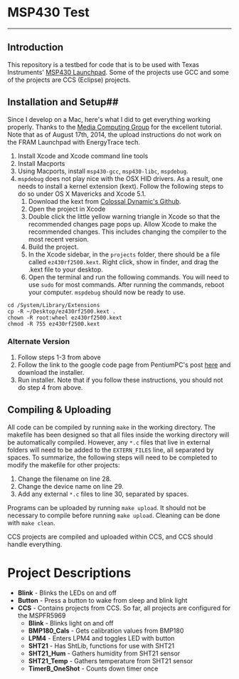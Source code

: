 # MSP430 Test #
---
## Introduction ##
This repository is a testbed for code that is to be used with Texas Instruments' [MSP430 Launchpad](http://www.ti.com/tool/msp-exp430g2). Some of the projects use GCC and some of the projects are CCS (Eclipse) projects. 

## Installation and Setup##
Since I develop on a Mac, here's what I did to get everything working properly. Thanks to the [Media Computing Group](http://hci.rwth-aachen.de/msp430) for the excellent tutorial. Note that as of August 17th, 2014, the upload instructions do not work on the FRAM Launchpad with EnergyTrace tech.

1. Install Xcode and Xcode command line tools
2. Install Macports
3. Using Macports, install ```msp430-gcc```, ```msp430-libc```, ```mspdebug```.
4. ```mspdebug``` does not play nice with the OSX HID drivers. As a result, one needs to install a kernel extension (kext). Follow the following steps to do so under OS X Mavericks and Xcode 5.1.
	1. Download the kext from [Colossal Dynamic's Github](https://github.com/colossaldynamics/ez430rf2500).
	2. Open the project in Xcode
	3. Double click the little yellow warning triangle in Xcode so that the recommended changes page pops up. Allow Xcode to make the recommended changes. This includes changing the compiler to the most recent version.
	4. Build the project.
	5. In the Xcode sidebar, in the ```projects``` folder, there should be a file called ```ez430rf2500.kext```. Right click, show in finder, and drag the .kext file to your desktop.
	6. Open the terminal and run the following commands. You will need to use ```sudo``` for most commands. After running the commands, reboot your computer. ```mspdebug``` should now be ready to use.

```
cd /System/Library/Extensions
cp -R ~/Desktop/ez430rf2500.kext .
chown -R root:wheel ez430rf2500.kext
chmod -R 755 ez430rf2500.kext
```

### Alternate Version ###
1. Follow steps 1-3 from above
2. Follow the link to the google code page from PentiumPC's post [here](http://forum.43oh.com/topic/1161-launchpad-osx-usb-drivers-cdc-vcp/) and download the installer.
3. Run installer. Note that if you follow these instructions, you should not do step 4 from above.

## Compiling & Uploading ##
All code can be compiled by running ```make``` in the working directory. The makefile has been designed so that all files inside the working directory will be automatically compiled. However, any ```*.c``` files that live in external folders will need to be added to the ```EXTERN_FILES``` line, all separated by spaces. To summarize, the following steps will need to be completed to modify the makefile for other projects:

1. Change the filename on line 28.
2. Change the device name on line 29.
3. Add any external ```*.c``` files to line 30, separated by spaces.

Programs can be uploaded by running ```make upload```. It should not be necessary to compile before running ```make upload```. Cleaning can be done with ```make clean```.

CCS projects are compiled and uploaded within CCS, and CCS should handle everything.

# Project Descriptions #
* **Blink** - Blinks the LEDs on and off
* **Button** - Press a button to wake from sleep and blink light
* **CCS** - Contains projects from CCS. So far, all projects are configured for the MSPFR5969
	* **Blink** - Blinks light on and off
	* **BMP180_Cals** - Gets calibration values from BMP180
	* **LPM4** - Enters LPM4 and toggles LED with button
	* **SHT21** - Has ShtLib, functions for use with SHT21
	* **SHT21_Hum** - Gathers humidity from SHT21 sensor
	* **SHT21_Temp** - Gathers temperature from SHT21 sensor
	* **TimerB_OneShot** - Counts down timer once